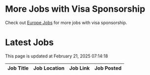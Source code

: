 # More Jobs with Visa Sponsorship

Check out [Europe Jobs](https://github.com/sureshparimi/europejobs#latest-jobs) for more jobs with visa sponsorship.

# Latest Jobs

This page is updated at February 21, 2025 07:14:18

| Job Title | Job Location | Job Link | Job Posted |
| --- | --- | --- | --- |
